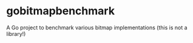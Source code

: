 # gobitmapbenchmark
A Go project to benchmark various bitmap implementations (this is not a library!)
